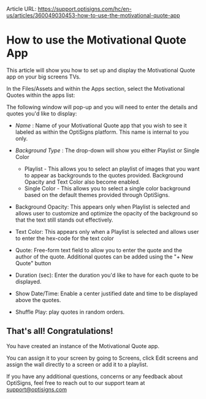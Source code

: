 Article URL: https://support.optisigns.com/hc/en-us/articles/360049030453-how-to-use-the-motivational-quote-app

# How to use the Motivational Quote App

This article will show you how to set up and display the Motivational Quote
app on your big screens TVs.

  

In the Files/Assets and within the Apps section, select the Motivational
Quotes within the apps list:

The following window will pop-up and you will need to enter the details and
quotes you'd like to display:

  * _Name_ : Name of your Motivational Quote app that you wish to see it labeled as within the OptiSigns platform. This name is internal to you only.

  * _Background Type_ : The drop-down will show you either Playlist or Single Color 
    * Playlist - This allows you to select an playlist of images that you want to appear as backgrounds to the quotes provided. Background Opacity and Text Color also become enabled.
    * Single Color - This allows you to select a single color background based on the default themes provided through OptiSigns.
  * Background Opacity: This appears only when Playlist is selected and allows user to customize and optimize the opacity of the background so that the text still stands out effectively.
  * Text Color: This appears only when a Playlist is selected and allows user to enter the hex-code for the text color

  * Quote: Free-form text field to allow you to enter the quote and the author of the quote. Additional quotes can be added using the "+ New Quote" button
  * Duration (sec): Enter the duration you'd like to have for each quote to be displayed.
  * Show Date/Time: Enable a center justified date and time to be displayed above the quotes.
  * Shuffle Play: play quotes in random orders.

## **That's all! Congratulations!**

You have created an instance of the Motivational Quote app.

You can assign it to your screen by going to Screens, click Edit screens and
assign the wall directly to a screen or add it to a playlist.

If you have any additional questions, concerns or any feedback about
OptiSigns, feel free to reach out to our support team at
[support@optisigns.com](mailto:support@optisigns.com)

